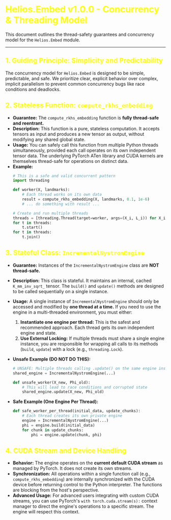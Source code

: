 <!-- MathJax configuration for MkDocs -->

<script>
window.MathJax = {
  tex: {
    inlineMath: [['$', '$'], ['\\(', '\\)']],
    displayMath: [['$$','$$'], ['\\[','\\]']]
  }
};
</script>

<script src="https://cdn.jsdelivr.net/npm/mathjax@3/es5/tex-mml-chtml.js" async></script>

<!-- Make all headers yellow -->

<style>
  h1, h2, h3, h4, h5, h6 {
    color: yellow;
  }
</style>

# Helios.Embed v1.0.0 - Concurrency & Threading Model

This document outlines the thread-safety guarantees and concurrency model for the `Helios.Embed` module.

---

## 1. Guiding Principle: Simplicity and Predictability

The concurrency model for `Helios.Embed` is designed to be simple, predictable, and safe. We prioritize clear, explicit behavior over complex, implicit parallelism to prevent common concurrency bugs like race conditions and deadlocks.

## 2. Stateless Function: `compute_rkhs_embedding`

*   **Guarantee:** The `compute_rkhs_embedding` function is **fully thread-safe and reentrant.**
*   **Description:** This function is a pure, stateless computation. It accepts tensors as input and produces a new tensor as output, without modifying any shared global state.
*   **Usage:** You can safely call this function from multiple Python threads simultaneously, provided each call operates on its own independent tensor data. The underlying PyTorch ATen library and CUDA kernels are themselves thread-safe for operations on distinct data.
*   **Example:**
    ```python
    # This is a safe and valid concurrent pattern
    import threading
    
    def worker(X, landmarks):
        # Each thread works on its own data
        result = compute_rkhs_embedding(X, landmarks, 0.1, 1e-6)
        # ... do something with result ...

    # Create and run multiple threads
    threads = [threading.Thread(target=worker, args=(X_i, L_i)) for X_i, L_i in data_chunks]
    for t in threads:
        t.start()
    for t in threads:
        t.join()
    ```

## 3. Stateful Class: `IncrementalNystromEngine`

*   **Guarantee:** Instances of the `IncrementalNystromEngine` class are **NOT thread-safe.**
*   **Description:** This class is stateful. It maintains an internal, cached `K_mm_inv_sqrt_` tensor. The `build()` and `update()` methods are designed to be called sequentially on a single instance.
*   **Usage:** A single instance of `IncrementalNystromEngine` should only be accessed and modified by **one thread at a time.** If you need to use the engine in a multi-threaded environment, you must either:
    1.  **Instantiate one engine per thread:** This is the safest and recommended approach. Each thread gets its own independent engine and state.
    2.  **Use External Locking:** If multiple threads must share a single engine instance, you are responsible for wrapping all calls to its methods (`build`, `update`) with a lock (e.g., `threading.Lock`).

*   **Unsafe Example (DO NOT DO THIS):**
    ```python
    # UNSAFE: Multiple threads calling .update() on the same engine instance
    shared_engine = IncrementalNystromEngine(...)
    
    def unsafe_worker(X_new, Phi_old):
        # This will lead to race conditions and corrupted state
        shared_engine.update(X_new, Phi_old)
    ```

*   **Safe Example (One Engine Per Thread):**
    ```python
    def safe_worker_per_thread(initial_data, update_chunks):
        # Each thread creates its own private engine
        engine = IncrementalNystromEngine(...)
        phi = engine.build(initial_data)
        for chunk in update_chunks:
            phi = engine.update(chunk, phi)
    ```

## 4. CUDA Stream and Device Handling

*   **Behavior:** The engine operates on the **current default CUDA stream** as managed by PyTorch. It does not create its own streams.
*   **Synchronization:** All operations within a single function call (e.g., `compute_rkhs_embedding`) are internally synchronized with the CUDA device before returning control to the Python interpreter. The functions are blocking from the host's perspective.
*   **Advanced Usage:** For advanced users integrating with custom CUDA streams, you can use PyTorch's `with torch.cuda.stream(s):` context manager to direct the engine's operations to a specific stream. The engine will respect this context.
